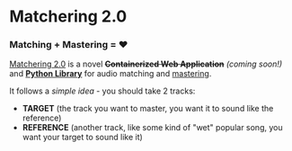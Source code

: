 # Matchering 2.0

### Matching + Mastering = ❤️

[Matchering 2.0] is a novel ~~**Containerized Web Application**~~ *(coming soon!)* and **[Python Library]** for audio matching and [mastering].

It follows a *simple idea* - you should take 2 tracks: 
- **TARGET** (the track you want to master, you want it to sound like the reference)
- **REFERENCE** (another track, like some kind of "wet" popular song, you want your target to sound like it)

[Matchering]: https://github.com/sergree/matchering
[Matchering 2.0]: https://github.com/sergree/matchering
[Python Library]: https://pypi.org/project/matchering
[mastering]: https://en.wikipedia.org/wiki/Audio_mastering
